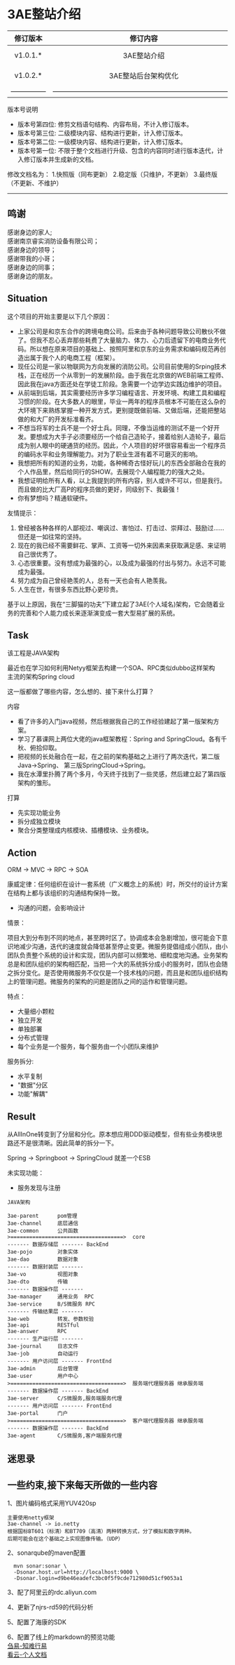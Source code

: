 # 3AE整站介绍

| 修订版本 | 修订内容  | 修订人员 | 文档类型 | 修订日期 |
| :-----: |  :-----:  | :-----: | :-----: | :-----: |
|  v1.0.1.* | 3AE整站介绍 | sid | -- | 2018-12-04 |
|  v1.0.2.* | 3AE整站后台架构优化 | sid | -- | 2018-12-25 |
| ————— | —————————————————————————— | ————— | ————— | —————— |

版本号说明

* 版本号第四位: 修剪文档语句结构、内容布局，不计入修订版本。
* 版本号第三位: 二级模块内容、结构进行更新，计入修订版本。
* 版本号第二位: 一级模块内容、结构进行更新，计入修订版本。
* 版本号第一位: 不限于整个文档进行升级、包含的内容同时进行版本迭代，计入修订版本并生成新的文档。

修改文档名为：
1.快照版（同布更新）
2.稳定版（只维护，不更新）
3.最终版（不更新、不维护）

---

## 鸣谢

感谢身边的家人;  
感谢南京睿实消防设备有限公司；  
感谢身边的领导；  
感谢带我的小哥；  
感谢身边的同事；  
感谢身边的朋友。  

## Situation

这个项目的开始主要是以下几个原因：

* 上家公司是和京东合作的跨境电商公司。后来由于各种问题导致公司散伙不做了。但我不忍心丢弃那些耗费了大量脑力、体力、心力后遗留下的电商业务代码。所以想在原来项目的基础上、按照阿里和京东的业务需求和编码规范再创造出属于我个人的电商工程（框架）。
* 现任公司是一家以物联网为方向发展的消防公司。公司目前使用的Srping技术栈，正在经历一个从零到一的发展阶段。由于我在北京做的WEB前端工程师、因此我在java方面还处在学徒工阶段。急需要一个边学边实践边维护的项目。
* 从前端到后端，其实需要经历许多学习编程语言、开发环境、构建工具和编程习惯的阶段。在大多数人的眼里，毕业一两年的程序员根本不可能在这么杂的大环境下来熟练掌握一种开发方式，更别提既做前端、又做后端，还能把整站做的和大厂的开发标准看齐。
* 不想当将军的士兵不是一个好士兵。同理，不像当运维的测试不是一个好开发。要想成为大手子必须要经历一个给自己造轮子，接着给别人造轮子，最后成为别人眼中的硬通货的经历。因此，个人项目的好坏很容易看出一个程序员的编码水平和业务理解能力。对为了职业生涯有着不可磨灭的影响。
* 我想把所有的知道的业务，功能，各种稀奇古怪好玩儿的东西全部融合在我的个人作品里，然后给同行的SHOW。去展现个人编程能力的强大之处。
* 我想证明给所有人看，以上我提到的所有内容，别人或许不可以，但是我行。而且做的比大厂高P的程序员做的更好，同级别下、我最强！
* 你有梦想吗？精通软硬件。

友情提示：

1. 曾经被各种各样的人鄙视过、嘲讽过、害怕过、打击过、崇拜过、鼓励过……但还是一如往常的坚持。
2. 现在的我已经不需要鲜花、掌声、工资等一切外来因素来获取满足感、来证明自己很优秀了。
3. 心态很重要。没有想成为最强的心，以及成为最强的付出与努力。永远不可能成为最强。
4. 努力成为自己曾经艳羡的人，总有一天也会有人艳羡我。
5. 人生在世，有很多东西比野心更珍贵。

基于以上原因，我在“三脚猫的功夫”下建立起了3AE(个人域名)架构，它会随着业务的完善和个人能力成长来逐渐演变成一套大型易扩展的系统。

## Task

该工程是JAVA架构  
  
最近也在学习如何利用Netyy框架去构建一个SOA、RPC类似dubbo这样架构  
主流的架构Spring cloud

这一版都做了哪些内容，怎么想的、接下来什么打算？

内容

* 看了许多的入门java视频，然后根据我自己的工作经验建起了第一版架构方案。
* 学习了慕课网上两位大佬的java框架教程：Spring and SpringCloud。各有千秋、俯拾仰取。
* 把视频的长处融合在一起，在之前的架构基础之上进行了两次迭代，第二版Java->Spring、 第三版SpringCloud->Spring。
* 我在水潭里扑腾了两个多月，今天终于找到了一些灵感，然后建立起了第四版架构的雏形。

打算

* 先实现功能业务
* 拆分成独立模块
* 聚合分类整理成内核模块、插槽模块、业务模块。

## Action

ORM -> MVC -> RPC -> SOA

康威定律：任何组织在设计一套系统（广义概念上的系统）时，所交付的设计方案在结构上都与该组织的沟通结构保持一致。

* 沟通的问题，会影响设计

情景：

项目大到分布到不同的地点，甚至跨时区了。协调成本会急剧增加，很可能会下意识地减少沟通，迭代的速度就会降低甚至停止变更。微服务提倡组成小团队，由小团队负责整个系统的设计和实现，团队内部可以频繁地、细粒度地沟通。业务架构总是和团队组织的架构相匹配，当把一个大的系统拆分成小的服务时，团队也会随之拆分变化。是否使用微服务不仅仅是一个技术栈的问题，而且是和团队组织结构上的管理问题。微服务的架构的问题是团队之间的运作和管理问题。

特点：

* 大量细小颗粒
* 独立开发
* 单独部署
* 分布式管理
* 每个业务是一个服务，每个服务由一个小团队来维护

服务拆分:

* 水平复制
* "数据"分区
* 功能"解耦"

## Result

从AllInOne转变到了分层和分化。原本想应用DDD驱动模型，但有些业务模块思路还不是很清晰。因此简单的拆分一下。

Spring -> Springboot -> SpringCloud 就差一个ESB

未实现功能：

* 服务发现与注册

```utf-8
JAVA架构

3ae-parent      pom管理
3ae-channel     底层通信
3ae-common      公共函数
>====================================>  core
------- 数据存储层 ------- BackEnd
3ae-pojo        对象实体
3ae-dao         数据对象
------- 数据封装层 -------
3ae-vo          视图对象
3ae-dto         传输
------- 数据操作层 -------
3ae-manager     通用业务  RPC
3ae-service     B/S微服务 RPC
------- 传输结果层 -------
3ae-web         转发、参数校验
3ae-api         RESTful
3ae-answer      RPC
------- 生产运行层 -------
3ae-journal     日志文件
3ae-job         自动运行
------- 用户访问层 ------- FrontEnd
3ae-admin       后台管理
3ae-user        用户中心
>====================================>  服务端代理服务器 继承服务端
------- 数据操作层 ------- BackEnd
3ae-server      C/S微服务,服务端服务代理
------- 用户访问层 ------- FrontEnd
3ae-portal      门户
>====================================>  客户端代理服务器 继承服务端
------- 数据操作层 ------- BackEnd
3ae-agent       C/S微服务,客户端服务代理
```

## 迷思录


## 一些约束,接下来每天所做的一些内容

1、图片编码格式采用YUV420sp

```utf-8
主要使用netty框架
3ae-channel -> io.netty
根据国标BT601（标清）和BT709（高清）两种转换方式，分了模拟和数字两种。
后期可能会在这个基础之上实现图像传输。（UDP）
```

2、sonarqube的maven配置

```shell
  mvn sonar:sonar \
  -Dsonar.host.url=http://localhost:9000 \
  -Dsonar.login=d9be46eadefc3bc0f5f9cde712980d51cf9053a1
```

3、配了阿里云的rdc.aliyun.com

4、更新了njrs-rd59的代码分析

5、配置了海康的SDK

6、配置了线上的markdown的预览功能  
[刍易-知难行易](http://3ae.store)  
[看云-个人文档](http://book.3ae.store)  